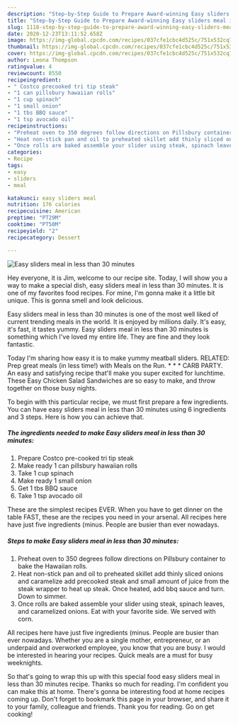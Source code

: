 ```yaml
---
description: "Step-by-Step Guide to Prepare Award-winning Easy sliders meal in less than 30 minutes"
title: "Step-by-Step Guide to Prepare Award-winning Easy sliders meal in less than 30 minutes"
slug: 1118-step-by-step-guide-to-prepare-award-winning-easy-sliders-meal-in-less-than-30-minutes
date: 2020-12-23T13:11:52.658Z
image: https://img-global.cpcdn.com/recipes/037cfe1cbc4d525c/751x532cq70/easy-sliders-meal-in-less-than-30-minutes-recipe-main-photo.jpg
thumbnail: https://img-global.cpcdn.com/recipes/037cfe1cbc4d525c/751x532cq70/easy-sliders-meal-in-less-than-30-minutes-recipe-main-photo.jpg
cover: https://img-global.cpcdn.com/recipes/037cfe1cbc4d525c/751x532cq70/easy-sliders-meal-in-less-than-30-minutes-recipe-main-photo.jpg
author: Leona Thompson
ratingvalue: 4
reviewcount: 8550
recipeingredient:
- " Costco precooked tri tip steak"
- "1 can pillsbury hawaiian rolls"
- "1 cup spinach"
- "1 small onion"
- "1 tbs BBQ sauce"
- "1 tsp avocado oil"
recipeinstructions:
- "Preheat oven to 350 degrees follow directions on Pillsbury container to bake the Hawaiian rolls."
- "Heat non-stick pan and oil to preheated skillet add thinly sliced onions and caramelize add precooked steak and small amount of juice from the steak wrapper to heat up steak. Once heated, add bbq sauce and turn. Down to simmer."
- "Once rolls are baked assemble your slider using steak, spinach leaves, and caramelized onions. Eat with your favorite side. We served with corn."
categories:
- Recipe
tags:
- easy
- sliders
- meal

katakunci: easy sliders meal 
nutrition: 176 calories
recipecuisine: American
preptime: "PT29M"
cooktime: "PT50M"
recipeyield: "2"
recipecategory: Dessert

---
```



![Easy sliders meal in less than 30 minutes](https://img-global.cpcdn.com/recipes/037cfe1cbc4d525c/751x532cq70/easy-sliders-meal-in-less-than-30-minutes-recipe-main-photo.jpg)

Hey everyone, it is Jim, welcome to our recipe site. Today, I will show you a way to make a special dish, easy sliders meal in less than 30 minutes. It is one of my favorites food recipes. For mine, I'm gonna make it a little bit unique. This is gonna smell and look delicious.

Easy sliders meal in less than 30 minutes is one of the most well liked of current trending meals in the world. It is enjoyed by millions daily. It's easy, it's fast, it tastes yummy. Easy sliders meal in less than 30 minutes is something which I've loved my entire life. They are fine and they look fantastic.

Today I&#39;m sharing how easy it is to make yummy meatball sliders. RELATED: Prep great meals (in less time!) with Meals on the Run. * * * CARB PARTY. An easy and satisfying recipe that&#39;ll make you super excited for lunchtime. These Easy Chicken Salad Sandwiches are so easy to make, and throw together on those busy nights.


To begin with this particular recipe, we must first prepare a few ingredients. You can have easy sliders meal in less than 30 minutes using 6 ingredients and 3 steps. Here is how you can achieve that.

<!--inarticleads1-->

##### The ingredients needed to make Easy sliders meal in less than 30 minutes:

1. Prepare  Costco pre-cooked tri tip steak
1. Make ready 1 can pillsbury hawaiian rolls
1. Take 1 cup spinach
1. Make ready 1 small onion
1. Get 1 tbs BBQ sauce
1. Take 1 tsp avocado oil


These are the simplest recipes EVER. When you have to get dinner on the table FAST, these are the recipes you need in your arsenal. All recipes here have just five ingredients (minus. People are busier than ever nowadays. 

<!--inarticleads2-->

##### Steps to make Easy sliders meal in less than 30 minutes:

1. Preheat oven to 350 degrees follow directions on Pillsbury container to bake the Hawaiian rolls.
1. Heat non-stick pan and oil to preheated skillet add thinly sliced onions and caramelize add precooked steak and small amount of juice from the steak wrapper to heat up steak. Once heated, add bbq sauce and turn. Down to simmer.
1. Once rolls are baked assemble your slider using steak, spinach leaves, and caramelized onions. Eat with your favorite side. We served with corn.


All recipes here have just five ingredients (minus. People are busier than ever nowadays. Whether you are a single mother, entrepreneur, or an underpaid and overworked employee, you know that you are busy. I would be interested in hearing your recipes. Quick meals are a must for busy weeknights. 

So that's going to wrap this up with this special food easy sliders meal in less than 30 minutes recipe. Thanks so much for reading. I'm confident you can make this at home. There's gonna be interesting food at home recipes coming up. Don't forget to bookmark this page in your browser, and share it to your family, colleague and friends. Thank you for reading. Go on get cooking!
